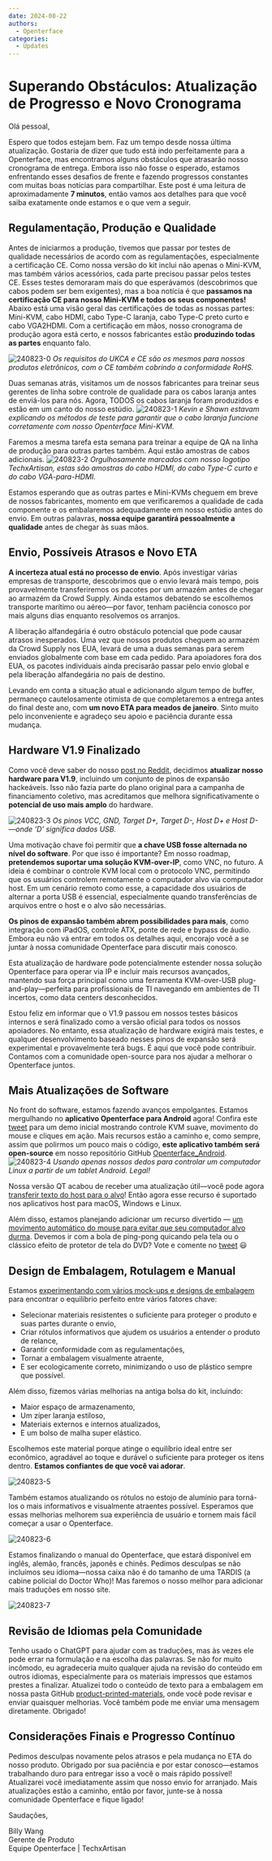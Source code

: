 ```yaml
---
date: 2024-08-22
authors:
  - Openterface
categories:
  - Updates
---
```

# Superando Obstáculos: Atualização de Progresso e Novo Cronograma

Olá pessoal,

Espero que todos estejam bem. Faz um tempo desde nossa última atualização. Gostaria de dizer que tudo está indo perfeitamente para a Openterface, mas encontramos alguns obstáculos que atrasarão nosso cronograma de entrega. Embora isso não fosse o esperado, estamos enfrentando esses desafios de frente e fazendo progressos constantes com muitas boas notícias para compartilhar. Este post é uma leitura de aproximadamente **7 minutos**, então vamos aos detalhes para que você saiba exatamente onde estamos e o que vem a seguir.

## Regulamentação, Produção e Qualidade

Antes de iniciarmos a produção, tivemos que passar por testes de qualidade necessários de acordo com as regulamentações, especialmente a certificação CE. Como nossa versão do kit inclui não apenas o Mini-KVM, mas também vários acessórios, cada parte precisou passar pelos testes CE. Esses testes demoraram mais do que esperávamos (descobrimos que cabos podem ser bem exigentes), mas a boa notícia é que **passamos na certificação CE para nosso Mini-KVM e todos os seus componentes!** Abaixo está uma visão geral das certificações de todas as nossas partes: Mini-KVM, cabo HDMI, cabo Type-C laranja, cabo Type-C preto curto e cabo VGA2HDMI. Com a certificação em mãos, nosso cronograma de produção agora está certo, e nossos fabricantes estão **produzindo todas as partes** enquanto falo.

![240823-0](pic/240823-0.jpg)
*Os requisitos do UKCA e CE são os mesmos para nossos produtos eletrônicos, com o CE também cobrindo a conformidade RoHS.*

Duas semanas atrás, visitamos um de nossos fabricantes para treinar seus gerentes de linha sobre controle de qualidade para os cabos laranja antes de enviá-los para nós. Agora, TODOS os cabos laranja foram produzidos e estão em um canto do nosso estúdio.
![240823-1](pic/240823-1.jpg)
*Kevin e Shawn estavam explicando os métodos de teste para garantir que o cabo laranja funcione corretamente com nosso Openterface Mini-KVM.*

Faremos a mesma tarefa esta semana para treinar a equipe de QA na linha de produção para outras partes também. Aqui estão amostras de cabos adicionais.
![240823-2](pic/240823-2.jpg)
*Orgulhosamente marcados com nosso logotipo TechxArtisan, estas são amostras do cabo HDMI, do cabo Type-C curto e do cabo VGA-para-HDMI.*

Estamos esperando que as outras partes e Mini-KVMs cheguem em breve de nossos fabricantes, momento em que verificaremos a qualidade de cada componente e os embalaremos adequadamente em nosso estúdio antes do envio. Em outras palavras, **nossa equipe garantirá pessoalmente a qualidade** antes de chegar às suas mãos.

## Envio, Possíveis Atrasos e Novo ETA

**A incerteza atual está no processo de envio**. Após investigar várias empresas de transporte, descobrimos que o envio levará mais tempo, pois provavelmente transferiremos os pacotes por um armazém antes de chegar ao armazém da Crowd Supply. Ainda estamos debatendo se escolhemos transporte marítimo ou aéreo—por favor, tenham paciência conosco por mais alguns dias enquanto resolvemos os arranjos.

A liberação alfandegária é outro obstáculo potencial que pode causar atrasos inesperados. Uma vez que nossos produtos cheguem ao armazém da Crowd Supply nos EUA, levará de uma a duas semanas para serem enviados globalmente com base em cada pedido. Para apoiadores fora dos EUA, os pacotes individuais ainda precisarão passar pelo envio global e pela liberação alfandegária no país de destino.

Levando em conta a situação atual e adicionando algum tempo de buffer, permaneço cautelosamente otimista de que completaremos a entrega antes do final deste ano, com **um novo ETA para meados de janeiro**. Sinto muito pelo inconveniente e agradeço seu apoio e paciência durante essa mudança.

## Hardware V1.9 Finalizado

Como você deve saber do nosso [post no Reddit](https://www.reddit.com/r/Openterface_miniKVM/comments/1e25pco/openterface_minikvm_v19_with_pins_for_more/), decidimos **atualizar nosso hardware para V1.9**, incluindo um conjunto de pinos de expansão hackeáveis. Isso não fazia parte do plano original para a campanha de financiamento coletivo, mas acreditamos que melhora significativamente o **potencial de uso mais amplo** do hardware.

![240823-3](pic/240823-3.jpg)
*Os pinos VCC, GND, Target D+, Target D-, Host D+ e Host D-—onde ‘D’ significa dados USB.*

Uma motivação chave foi permitir que **a chave USB fosse alternada no nível do software**. Por que isso é importante? Em nosso roadmap, **pretendemos suportar uma solução KVM-over-IP**, como VNC, no futuro. A ideia é combinar o controle KVM local com o protocolo VNC, permitindo que os usuários controlem remotamente o computador alvo via computador host. Em um cenário remoto como esse, a capacidade dos usuários de alternar a porta USB é essencial, especialmente quando transferências de arquivos entre o host e o alvo são necessárias.

**Os pinos de expansão também abrem possibilidades para mais**, como integração com iPadOS, controle ATX, ponte de rede e bypass de áudio. Embora eu não vá entrar em todos os detalhes aqui, encorajo você a se juntar à nossa comunidade Openterface para discutir mais conosco.

Esta atualização de hardware pode potencialmente estender nossa solução Openterface para operar via IP e incluir mais recursos avançados, mantendo sua força principal como uma ferramenta KVM-over-USB plug-and-play—perfeita para profissionais de TI navegando em ambientes de TI incertos, como data centers desconhecidos.

Estou feliz em informar que o V1.9 passou em nossos testes básicos internos e será finalizado como a versão oficial para todos os nossos apoiadores. No entanto, essa atualização de hardware exigirá mais testes, e qualquer desenvolvimento baseado nesses pinos de expansão será experimental e provavelmente terá bugs. É aqui que você pode contribuir. Contamos com a comunidade open-source para nos ajudar a melhorar o Openterface juntos.

## Mais Atualizações de Software

No front do software, estamos fazendo avanços empolgantes. Estamos mergulhando no **aplicativo Openterface para Android** agora! Confira este [tweet](https://x.com/TechxArtisan/status/1825460088922071398) para um demo inicial mostrando controle KVM suave, movimento do mouse e cliques em ação. Mais recursos estão a caminho e, como sempre, assim que polirmos um pouco mais o código, **este aplicativo também será open-source** em nosso repositório GitHub [Openterface_Android](https://github.com/TechxArtisanStudio/Openterface_Android).
![240823-4](pic/240823-4.jpg)
*Usando apenas nossos dedos para controlar um computador Linux a partir de um tablet Android. Legal!*

Nossa versão QT acabou de receber uma atualização útil—você pode agora [transferir texto do host para o alvo](https://x.com/TechxArtisan/status/1825919721960780131)! Então agora esse recurso é suportado nos aplicativos host para macOS, Windows e Linux.

Além disso, estamos planejando adicionar um recurso divertido — [um movimento automático do mouse para evitar que seu computador alvo durma](https://x.com/TechxArtisan/status/1825471186668847241). Devemos ir com a bola de ping-pong quicando pela tela ou o clássico efeito de protetor de tela do DVD? Vote e comente no [tweet](https://x.com/TechxArtisan/status/1825470086800691459) 😃

## Design de Embalagem, Rotulagem e Manual

Estamos [experimentando com vários mock-ups e designs de embalagem](https://www.reddit.com/r/Openterface_miniKVM/comments/1elm4vq/almost_ready_to_finalize_our_package_design/) para encontrar o equilíbrio perfeito entre vários fatores chave:

- Selecionar materiais resistentes o suficiente para proteger o produto e suas partes durante o envio,
- Criar rótulos informativos que ajudem os usuários a entender o produto de relance,
- Garantir conformidade com as regulamentações,
- Tornar a embalagem visualmente atraente,
- E ser ecologicamente correto, minimizando o uso de plástico sempre que possível.

Além disso, fizemos várias melhorias na antiga bolsa do kit, incluindo:

- Maior espaço de armazenamento,
- Um zíper laranja estiloso,
- Materiais externos e internos atualizados,
- E um bolso de malha super elástico.

Escolhemos este material porque atinge o equilíbrio ideal entre ser econômico, agradável ao toque e durável o suficiente para proteger os itens dentro. **Estamos confiantes de que você vai adorar**.

![240823-5](pic/240823-5.jpg)

Também estamos atualizando os rótulos no estojo de alumínio para torná-los o mais informativos e visualmente atraentes possível. Esperamos que essas melhorias melhorem sua experiência de usuário e tornem mais fácil começar a usar o Openterface.

![240823-6](pic/240823-6.jpg)

Estamos finalizando o manual do Openterface, que estará disponível em inglês, alemão, francês, japonês e chinês. Pedimos desculpas se não incluímos seu idioma—nossa caixa não é do tamanho de uma TARDIS (a cabine policial do Doctor Who)! Mas faremos o nosso melhor para adicionar mais traduções em nosso site.

![240823-7](pic/240823-7.jpg)

## Revisão de Idiomas pela Comunidade

Tenho usado o ChatGPT para ajudar com as traduções, mas às vezes ele pode errar na formulação e na escolha das palavras. Se não for muito incômodo, eu agradeceria muito qualquer ajuda na revisão do conteúdo em outros idiomas, especialmente para os materiais impressos que estamos prestes a finalizar. Atualizei todo o conteúdo de texto para a embalagem em nossa pasta GitHub [product-printed-materials](https://github.com/TechxArtisanStudio/Openterface/tree/main/product-printed-materials), onde você pode revisar e enviar quaisquer melhorias. Você também pode me enviar uma mensagem diretamente. Obrigado!

## Considerações Finais e Progresso Contínuo

Pedimos desculpas novamente pelos atrasos e pela mudança no ETA do nosso produto. Obrigado por sua paciência e por estar conosco—estamos trabalhando duro para entregar isso a você o mais rápido possível! Atualizarei você imediatamente assim que nosso envio for arranjado. Mais atualizações estão a caminho, então por favor, junte-se à nossa comunidade Openterface e fique ligado!

Saudações,

Billy Wang  
Gerente de Produto  
Equipe Openterface | TechxArtisan
